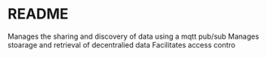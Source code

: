 # README

Manages the sharing and discovery of data using a mqtt pub/sub
Manages stoarage and retrieval of decentralied data
Facilitates access contro
